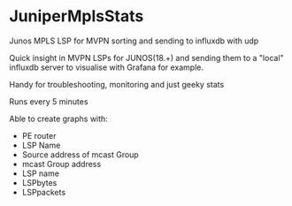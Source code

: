 # JuniperMplsStats
Junos MPLS LSP for MVPN sorting and sending to influxdb with udp

Quick insight in MVPN LSPs for JUNOS(18.+) and sending them to a "local" influxdb server to visualise with Grafana for example.

Handy for troubleshooting, monitoring and just geeky stats

Runs every 5 minutes

Able to create graphs with:
- PE router
- LSP Name
- Source address of mcast Group
- mcast Group address
- LSP name
- LSPbytes
- LSPpackets
